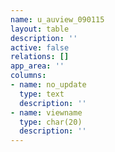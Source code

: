 ```yaml
---
name: u_auview_090115
layout: table
description: ''
active: false
relations: []
app_area: ''
columns:
- name: no_update
  type: text
  description: ''
- name: viewname
  type: char(20)
  description: ''
---
```


